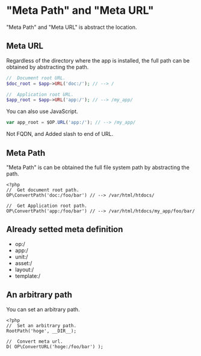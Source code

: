 "Meta Path" and "Meta URL"
===

 "Meta Path" and "Meta URL" is abstract the location.

## Meta URL

 Regardless of the directory where the app is installed, the full path can be obtained by abstracting the path.

```php
//  Document root URL.
$doc_root = $app->URL('doc:/'); // --> /

//  Application root URL.
$app_root = $app->URL('app:/'); // --> /my_app/
```

You can also use JavaScript.

```js
var app_root = $OP.URL('app:/'); // --> /my_app/
```

 Not FQDN, and Added slash to end of URL.

## Meta Path

 "Meta Path" is can be obtained the full file system path by abstracting the path.

```
<?php
//  Get document root path.
OP\ConvertPath('doc:/foo/bar') // --> /var/html/htdocs/

//  Get Application root path.
OP\ConvertPath('app:/foo/bar') // --> /var/html/htdocs/my_app/foo/bar/
```

## Already setted meta definition

<div data-i18n="false">

 * op:/
 * app:/
 * unit:/
 * asset:/
 * layout:/
 * template:/

</div>

## An arbitrary path

 You can set an arbitrary path.

```
<?php
//	Set an arbitrary path.
RootPath('hoge', __DIR__);

//	Convert meta url.
D( OP\ConvertURL('hoge:/foo/bar') );
```
